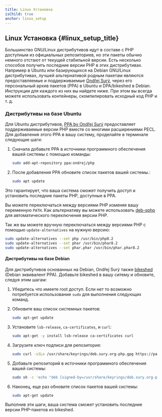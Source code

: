 ```yaml
---
title: Linux Установка
isChild: true
anchor: linux_setup
---
```


## Linux Установка {#linux_setup_title}

Большинство GNU/Linux дистрибутивов идут в составе с PHP доступным из официальных репозиториев, но эти пакеты обычно немного отстают от
текущей стабильной версии. Есть несколько способов получить последние версии PHP в этих дистрибутивах. Например в Ubuntu или базирующихся на Debian GNU/Linux дистрибутивах,
лучшей альтернативой родным пакетам являются предоставляемые и поддерживаемые [Ondřej Surý][Ondrej Sury Blog], через его персональный архив пакетов (PPA) в Ubuntu
и DPA/bikeshed в Debian. Инструкции для каждого из них вы найдете ниже. При этом вы всегда можете использовать контейнеры, скомпилировать исходный код PHP и т. д.

### Дистрибутивы на базе Ubuntu

Для Ubuntu дистрибутивов, [PPA by Ondřej Surý][Ondrej Sury PPA] предоставляет поддерживаемые версии PHP вместе со многими расширениями PECL. Для добавления этого PPA в вашу систему, проделайте в терминале следующие шаги:

1. Сначала добавьте PPA в источники программного обеспечения вашей системы с помощью команды:

   ```bash
   sudo add-apt-repository ppa:ondrej/php
   ```

2. После добавления PPA обновите список пакетов вашей системы.:

   ```bash
   sudo apt update
   ```

Это гарантирует, что ваша система сможет получить доступ и установить последние пакеты PHP, доступные в PPA.

Вы можете переключаться между версиями PHP изменяя вашу переменную `PATH`. Как альтернативу
вы можете использовать [deb-sphp][deb-sphp] для автоматического переключения версии PHP.

Так же вы можете вручную переключаться между версиями PHP с помощью `update-alternatives` на нужную версию:

```bash
sudo update-alternatives --set php /usr/bin/php8.2
sudo update-alternatives --set phar /usr/bin/phar8.2
sudo update-alternatives --set phar.phar /usr/bin/phar.phar8.2
```

#### Дистрибутивы на базе Debian

Для дистрибутивов основанных на Debian, Ondřej Surý также [bikeshed][bikeshed] (Debian эквивалент PPA). Добавьте bikeshed в вашу ситему и обновите, следуя этим шагам:

1. Убедитесь что имеете root доступ. Если нет то возможно потребуется использование `sudo` для выполнения следующих команд.

2. Обновите ваш список системных пакетов:

   ```bash
   sudo apt-get update
   ```

3. Установите `lsb-release`, `ca-certificates`, и `curl`:

   ```bash
   sudo apt-get -y install lsb-release ca-certificates curl
   ```

4. Загрузите ключ подписи для репозитория:

   ```bash
   sudo curl -sSLo /usr/share/keyrings/deb.sury.org-php.gpg https://packages.sury.org/php/apt.gpg
   ```

5. Добавьте репозиторий в источники программного обеспечения вашей системы:

   ```bash
   sudo sh -c 'echo "deb [signed-by=/usr/share/keyrings/deb.sury.org-php.gpg] https://packages.sury.org/php/ $(lsb_release -sc) main" > /etc/apt/sources.list.d/php.list'
   ```

6. Наконец, еще раз обновите список пакетов вашей системы:

   ```bash
   sudo apt-get update
   ```

Выполнив эти шаги, ваша система сможет установить последние версии PHP-пакетов из bikeshed.

[Ondrej Sury Blog]: https://deb.sury.org/
[Ondrej Sury PPA]: https://launchpad.net/~ondrej/+archive/ubuntu/php
[bikeshed]: https://packages.sury.org/php/
[deb-sphp]: https://github.com/nazares/deb-sphp
